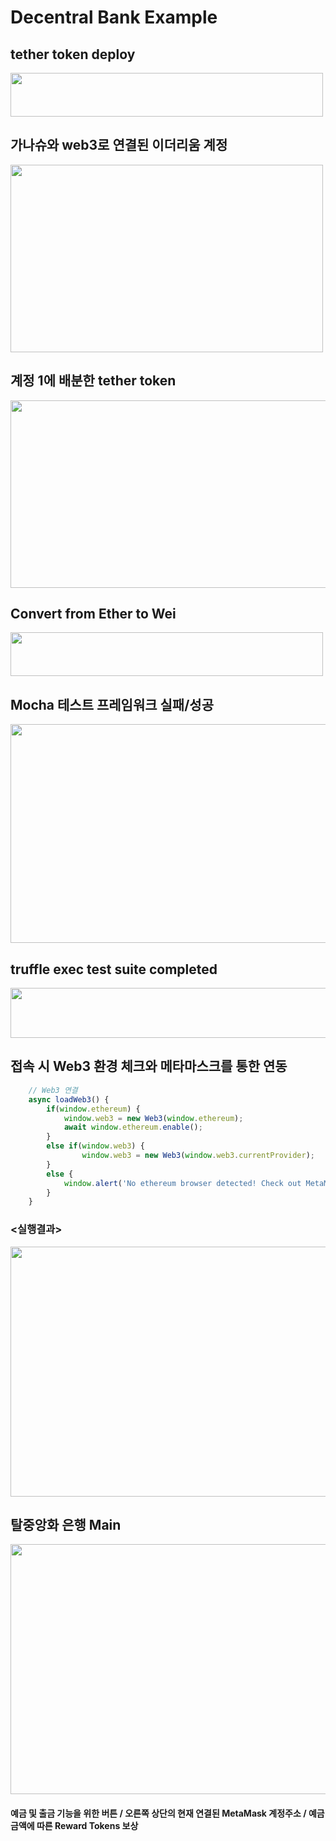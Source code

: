 # Decentral Bank Example

## tether token deploy
<img src='https://user-images.githubusercontent.com/79950091/183035953-bb97fe40-c2f4-4976-869d-067cb9a6174e.png' width='500' height='70'>

## 가나슈와 web3로 연결된 이더리움 계정
<img src='https://user-images.githubusercontent.com/79950091/183036550-1b791f1c-934e-4288-bcc1-8bd87f6ddb1f.png' width='500' height='300'>

## 계정 1에 배분한 tether token
<img src='https://user-images.githubusercontent.com/79950091/183037586-468cf19a-417e-4108-b388-1e32b856f4df.png' width='550' height='300'>

## Convert from Ether to Wei
<img src='https://user-images.githubusercontent.com/79950091/183037807-63d66d50-79f1-4b30-9987-edb680b1f2f3.png' width='500' height='70'>

## Mocha 테스트 프레임워크 실패/성공
<img src='https://user-images.githubusercontent.com/79950091/183241746-8b26e0a0-4ca2-48e5-84dd-b9a98de654a6.png' width='600' height='350'>

## truffle exec test suite completed
<img src='https://user-images.githubusercontent.com/79950091/183288664-7678fe43-4a54-4a47-950f-3548fe7b01d1.png' width='600' height='80'>

## 접속 시 Web3 환경 체크와 메타마스크를 통한 연동

``` javascript
    // Web3 연결
    async loadWeb3() {
        if(window.ethereum) {
            window.web3 = new Web3(window.ethereum);
            await window.ethereum.enable();
        }
        else if(window.web3) {
                window.web3 = new Web3(window.web3.currentProvider);
        } 
        else {
            window.alert('No ethereum browser detected! Check out MetaMask!');
        }
    }
```
### <실행결과>

<p>
<img src='https://user-images.githubusercontent.com/79950091/184334161-6988da49-2548-4d8a-90bb-c7416a64eba3.png' width='600' height='400'>
</p>

## 탈중앙화 은행 Main 

<img src='https://user-images.githubusercontent.com/79950091/184335608-ff2faac0-7115-46a3-b856-0e6c027cb8ac.png' width='600' height='400'>

#### 예금 및 출금 기능을 위한 버튼 / 오른쪽 상단의 현재 연결된 MetaMask 계정주소 / 예금 금액에 따른 Reward Tokens 보상





